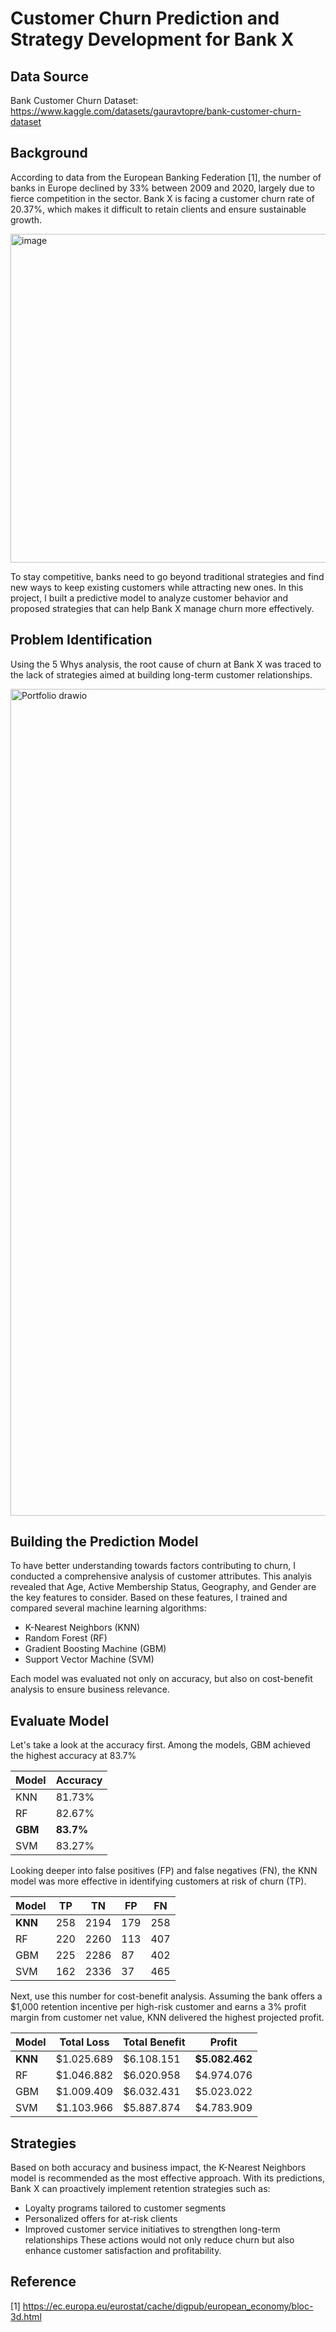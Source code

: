 # Customer Churn Prediction and Strategy Development for Bank X

## Data Source
Bank Customer Churn Dataset: https://www.kaggle.com/datasets/gauravtopre/bank-customer-churn-dataset

## Background

According to data from the European Banking Federation [1], the number of banks in Europe declined by 33% between 2009 and 2020, largely due to fierce competition in the sector. Bank X is facing a customer churn rate of 20.37%, which makes it difficult to retain clients and ensure sustainable growth.


<img width="828" height="526" alt="image" src="https://github.com/user-attachments/assets/15f308b5-e04e-461d-9be5-ab6a96fd01fb" />


To stay competitive, banks need to go beyond traditional strategies and find new ways to keep existing customers while attracting new ones. In this project, I built a predictive model to analyze customer behavior and proposed strategies that can help Bank X manage churn more effectively.

## Problem Identification

Using the 5 Whys analysis, the root cause of churn at Bank X was traced to the lack of strategies aimed at building long-term customer relationships.

<img width="1506" height="1323" alt="Portfolio drawio" src="https://github.com/user-attachments/assets/c1613756-db98-4d81-b92c-0eb97fcdc082" />

## Building the Prediction Model

To have better understanding towards factors contributing to churn, I conducted a comprehensive analysis of customer attributes. This analyis revealed that Age, Active Membership Status, Geography, and Gender are the key features to consider. Based on these features, I trained and compared several machine learning algorithms:
- K-Nearest Neighbors (KNN)
- Random Forest (RF)
- Gradient Boosting Machine (GBM)
- Support Vector Machine (SVM)

Each model was evaluated not only on accuracy, but also on cost-benefit analysis to ensure business relevance.

## Evaluate Model

Let's take a look at the accuracy first. Among the models, GBM achieved the highest accuracy at 83.7%

| Model | Accuracy |
| ----- | -------- |
| KNN | 81.73% |
| RF | 82.67% |
| **GBM** | **83.7%** |
| SVM | 83.27% |

Looking deeper into false positives (FP) and false negatives (FN), the KNN model was more effective in identifying customers at risk of churn (TP).

| Model | TP | TN | FP | FN | 
| ----- | -- | -- | -- | -- | 
| **KNN** | 258 | 2194 | 179 | 258 |
| RF | 220 | 2260 | 113 | 407 |
| GBM | 225 | 2286 | 87 | 402 |
| SVM | 162 | 2336 | 37 | 465 |

Next, use this number for cost-benefit analysis. Assuming the bank offers a $1,000 retention incentive per high-risk customer and earns a 3% profit margin from customer net value, KNN delivered the highest projected profit.

| Model | Total Loss | Total Benefit | Profit |
| --- | --- |--- | --- | 
| **KNN** | $1.025.689 | $6.108.151 | **$5.082.462** |
| RF | $1.046.882 | $6.020.958 | $4.974.076 |
| GBM | $1.009.409 | $6.032.431 | $5.023.022 |
| SVM | $1.103.966 | $5.887.874 | $4.783.909 |

## Strategies
Based on both accuracy and business impact, the K-Nearest Neighbors model is recommended as the most effective approach. With its predictions, Bank X can proactively implement retention strategies such as:
- Loyalty programs tailored to customer segments
- Personalized offers for at-risk clients
- Improved customer service initiatives to strengthen long-term relationships
These actions would not only reduce churn but also enhance customer satisfaction and profitability.


## Reference
[1] https://ec.europa.eu/eurostat/cache/digpub/european_economy/bloc-3d.html
